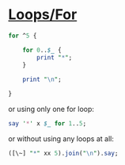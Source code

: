 [1]: https://rosettacode.org/wiki/Loops/For

# [Loops/For][1]



```perl
for ^5 {

	for 0..$_ {
		print "*";
	}
	
	print "\n";

}
```


or using only one for loop:

```perl
say '*' x $_ for 1..5;
```


or without using any loops at all:

```perl
([\~] "*" xx 5).join("\n").say;
```
